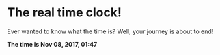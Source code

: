# The real time clock!

Ever wanted to know what the time is? Well, your journey is about to end!

**The time is Nov 08, 2017, 01:47**